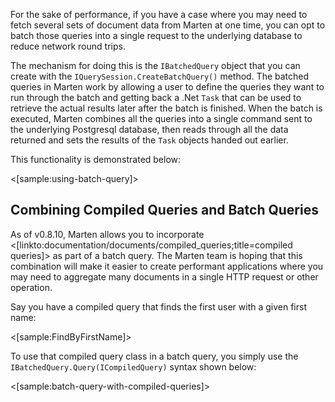 <!--Title:Batched Queries-->
<!--Url:batched_queries-->

For the sake of performance, if you have a case where you may need to fetch several sets of document data from Marten
at one time, you can opt to batch those queries into a single request to the underlying database to reduce network round trips.

The mechanism for doing this is the `IBatchedQuery` object that you can create with the `IQuerySession.CreateBatchQuery()` method.
The batched queries in Marten work by allowing a user to define the queries they want to run through the batch and getting back
a .Net `Task` that can be used to retrieve the actual results later after the batch is finished. When the batch is executed,
Marten combines all the queries into a single command sent to the underlying Postgresql database, then reads through all
the data returned and sets the results of the `Task` objects handed out earlier.

This functionality is demonstrated below:

<[sample:using-batch-query]>

## Combining Compiled Queries and Batch Queries

As of v0.8.10, Marten allows you to incorporate <[linkto:documentation/documents/compiled_queries;title=compiled queries]> as part of a batch query. The Marten team is hoping that this combination will make it easier to create performant applications where you may need to aggregate many documents in a single HTTP request or other operation.

Say you have a compiled query that finds the first user with a given first name:

<[sample:FindByFirstName]>

To use that compiled query class in a batch query, you simply use the `IBatchedQuery.Query(ICompiledQuery)` syntax shown below:

<[sample:batch-query-with-compiled-queries]>

